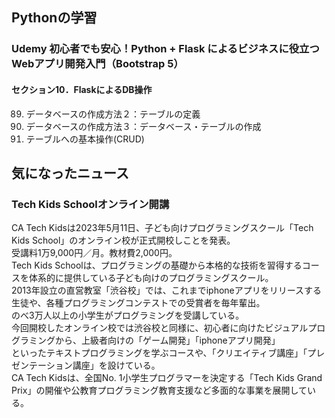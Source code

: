 ## Pythonの学習
### Udemy 初心者でも安心！Python + Flask によるビジネスに役立つWebアプリ開発入門（Bootstrap 5）
#### セクション10．FlaskによるDB操作
89. データベースの作成方法２：テーブルの定義  
90. データベースの作成方法３：データベース・テーブルの作成  
91. テーブルへの基本操作(CRUD)  

## 気になったニュース
### Tech Kids Schoolオンライン開講  
CA Tech Kidsは2023年5月11日、子ども向けプログラミングスクール「Tech Kids School」のオンライン校が正式開校しことを発表。  
受講料1万9,000円／月。教材費2,000円。  
Tech Kids Schoolは、プログラミングの基礎から本格的な技術を習得するコースを体系的に提供している子ども向けのプログラミングスクール。  
2013年設立の直営教室「渋谷校」では、これまでiphoneアプリをリリースする生徒や、各種プログラミングコンテストでの受賞者を毎年輩出。  
のべ3万人以上の小学生がプログラミングを受講している。  
今回開校したオンライン校では渋谷校と同様に、初心者に向けたビジュアルプログラミングから、上級者向けの「ゲーム開発」「iphoneアプリ開発」  
といったテキストプログラミングを学ぶコースや、「クリエイティブ講座」「プレゼンテーション講座」を設けている。  
CA Tech Kidsは、全国No. 1小学生プログラマーを決定する「Tech Kids Grand Prix」の開催や公教育プログラミング教育支援など多面的な事業を展開している。  

